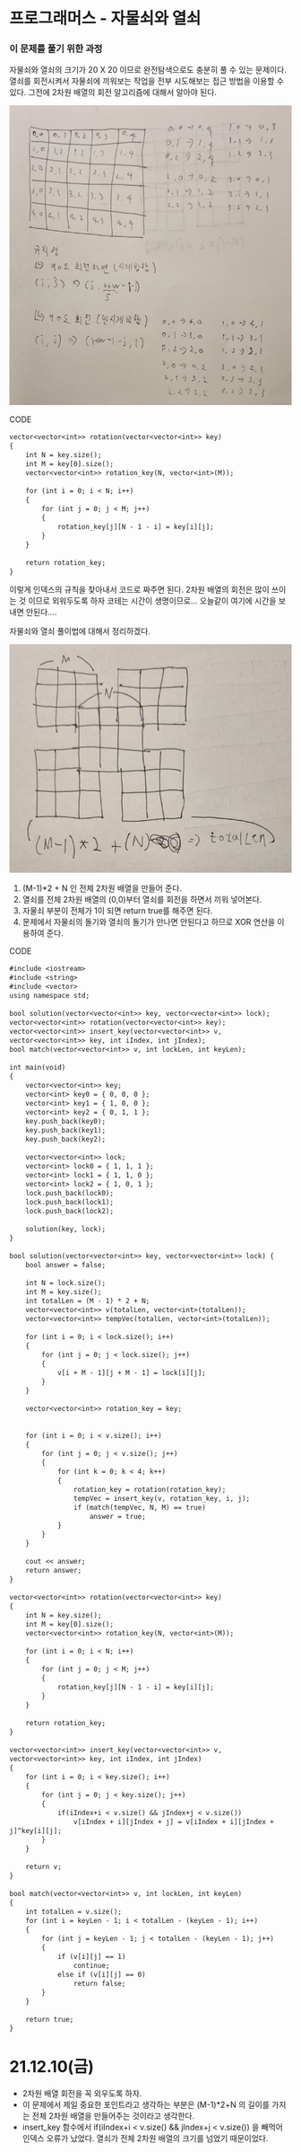 # 프로그래머스 - 자물쇠와 열쇠

### 이 문제를 풀기 위한 과정
자물쇠와 열쇠의 크기가 20 X 20 이므로 완전탐색으로도 충분히 풀 수 있는 문제이다.
열쇠를 회전시켜서 자물쇠에 끼워보는 작업을 전부 시도해보는 접근 방법을 이용할 수 있다.
그전에 2차원 배열의 회전 알고리즘에 대해서 알아야 된다.

![](https://github.com/gkgkfndudals/TIL/blob/master/Algorithm/img/img_20211210_LotationArray.png)

CODE 

    vector<vector<int>> rotation(vector<vector<int>> key)
    {
        int N = key.size();
        int M = key[0].size();
        vector<vector<int>> rotation_key(N, vector<int>(M));

        for (int i = 0; i < N; i++)
        {
            for (int j = 0; j < M; j++)
            {
                rotation_key[j][N - 1 - i] = key[i][j];
            }
        }

        return rotation_key;
    }

이렇게 인덱스의 규칙을 찾아내서 코드로 짜주면 된다. 2차원 배열의 회전은 많이 쓰이는 것 이므로 외워두도록 하자
코테는 시간이 생명이므로... 오늘같이 여기에 시간을 보내면 안된다....

자물쇠와 열쇠 풀이법에 대해서 정리하겠다.

![](https://github.com/gkgkfndudals/TIL/blob/master/Algorithm/img/img_20211210_LockAndKey.png)

1. (M-1)*2 + N 인 전체 2차원 배열을 만들어 준다.
2. 열쇠를 전체 2차원 배열의 (0,0)부터 열쇠를 회전을 하면서 끼워 넣어본다.
3. 자물쇠 부분이 전체가 1이 되면 return true를 해주면 된다.
4. 문제에서 자물쇠의 돌기와 열쇠의 돌기가 만나면 안된다고 하므로 XOR 연산을 이용하여 준다.

CODE

    #include <iostream>
    #include <string>
    #include <vector>
    using namespace std;

    bool solution(vector<vector<int>> key, vector<vector<int>> lock);
    vector<vector<int>> rotation(vector<vector<int>> key);
    vector<vector<int>> insert_key(vector<vector<int>> v, vector<vector<int>> key, int iIndex, int jIndex);
    bool match(vector<vector<int>> v, int lockLen, int keyLen);

    int main(void)
    {
        vector<vector<int>> key;
        vector<int> key0 = { 0, 0, 0 };
        vector<int> key1 = { 1, 0, 0 };
        vector<int> key2 = { 0, 1, 1 };
        key.push_back(key0);
        key.push_back(key1);
        key.push_back(key2);

        vector<vector<int>> lock;
        vector<int> lock0 = { 1, 1, 1 };
        vector<int> lock1 = { 1, 1, 0 };
        vector<int> lock2 = { 1, 0, 1 };
        lock.push_back(lock0);
        lock.push_back(lock1);
        lock.push_back(lock2);

        solution(key, lock);
    }

    bool solution(vector<vector<int>> key, vector<vector<int>> lock) {
        bool answer = false;

        int N = lock.size();
        int M = key.size();
        int totalLen = (M - 1) * 2 + N;
        vector<vector<int>> v(totalLen, vector<int>(totalLen));
        vector<vector<int>> tempVec(totalLen, vector<int>(totalLen));

        for (int i = 0; i < lock.size(); i++)
        {
            for (int j = 0; j < lock.size(); j++)
            {
                v[i + M - 1][j + M - 1] = lock[i][j];
            }
        }

        vector<vector<int>> rotation_key = key;


        for (int i = 0; i < v.size(); i++)
        {
            for (int j = 0; j < v.size(); j++)
            {
                for (int k = 0; k < 4; k++)
                {
                    rotation_key = rotation(rotation_key);
                    tempVec = insert_key(v, rotation_key, i, j);
                    if (match(tempVec, N, M) == true)
                        answer = true;
                }
            }
        }

        cout << answer;
        return answer;
    }

    vector<vector<int>> rotation(vector<vector<int>> key)
    {
        int N = key.size();
        int M = key[0].size();
        vector<vector<int>> rotation_key(N, vector<int>(M));

        for (int i = 0; i < N; i++)
        {
            for (int j = 0; j < M; j++)
            {
                rotation_key[j][N - 1 - i] = key[i][j];
            }
        }

        return rotation_key;
    }

    vector<vector<int>> insert_key(vector<vector<int>> v, vector<vector<int>> key, int iIndex, int jIndex)
    {
        for (int i = 0; i < key.size(); i++)
        {
            for (int j = 0; j < key.size(); j++)
            {
                if(iIndex+i < v.size() && jIndex+j < v.size())
                    v[iIndex + i][jIndex + j] = v[iIndex + i][jIndex + j]^key[i][j];
            }
        }

        return v;
    }

    bool match(vector<vector<int>> v, int lockLen, int keyLen)
    {
        int totalLen = v.size();
        for (int i = keyLen - 1; i < totalLen - (keyLen - 1); i++)
        {
            for (int j = keyLen - 1; j < totalLen - (keyLen - 1); j++)
            {
                if (v[i][j] == 1)
                    continue;
                else if (v[i][j] == 0)
                    return false;
            }
        }

        return true;
    }


# 21.12.10(금)
* 2차원 배열 회전을 꼭 외우도록 하자.
* 이 문제에서 제일 중요한 포인트라고 생각하는 부분은 (M-1)*2+N 의 길이를 가지는 전체 2차원 배열을 만들어주는 것이라고 생각한다.
* insert_key 함수에서 if(iIndex+i < v.size() && jIndex+j < v.size()) 을 빼먹어 인덱스 오류가 났었다. 열쇠가 전체 2차원 배열의 크기를 넘었기 때문이었다.